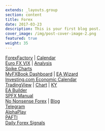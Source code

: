 ```yaml
---
extends: _layouts.group
section: content
title: Forex
date: 2017-03-23
description: This is your first blog post.
cover_image: /img/post-cover-image-2.png
featured: true
weight: 35
---
```


<div class="grid grid-cols-1 xl:grid-cols-2">
        <div>
            <a href="http://forexfactory.com">ForexFactory</a>
         | <a href="http://forexfactory.com/calendar.php">Calendar</a>
     </div>
        <div>
            <a href="https://www.barchart.com/stocks/quotes/$EVZ/interactive-chart">Euro FX VIX</a>
         | <a href="https://www.barchart.com/stocks/quotes/$EVZ/technical-chart?plot=LINE&amp;volume=0&amp;data=DO&amp;density=ML&amp;pricesOn=0&amp;asPctChange=0&amp;logscale=0&amp;indicators=EXPMA(10)&amp;sym=$EVZ&amp;grid=1&amp;height=250&amp;studyheight=200">Analysis</a>
     </div>
        <div>
            <a href="https://next.newsimpact.com/economic-indicators/">Spike Charts</a>
        </div>
        <div>
            <a href="http://myfxbook.com/dashboard">MyFXBook Dashboard</a>
         | <a href="https://www.myfxbook.com/en/help/connect-metatrader-ea">EA Wizard</a>
     </div>
        <div>
            <a href="http://investing.com/economic-calendar/">Investing.com Economic Calendar</a>
        </div>
        <div>
            <a href="https://www.tradingview.com/">TradingView</a>
         | <a href="https://www.tradingview.com/chart">Chart</a>
         | <a href="https://www.tradingview.com/u/KarYong/">KY</a>
     </div>
        <div>
            <a href="http://www.eabuilder.com/">EA Builder</a>
        </div>
        <div>
            <a href="http://nobodytrader.com/your-first-trading-account/">SPFX Manual</a>
        </div>
        <div>
            <a href="https://nononsenseforex.com/">No Nonsense Forex</a>
         | <a href="https://nononsenseforex.com/forex-blog/">Blog</a>
     </div>
        <div>
            <a href="http://web.telegram.org">Telegram</a>
        </div>
        <div>
            <a href="http://www.alphaplay.com.sg/">AlphaPlay</a>
        </div>
        <div>
            <a href="http://pafti.org/">PAFTI</a>
        </div>
        <div>
            <a href="http://www.dailyforex.com/forex-technical-analysis/free-forex-signals/page-1">Daily Forex Signals</a>
        </div>
      </div>
